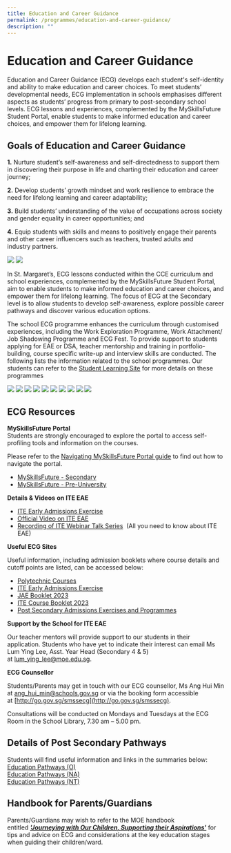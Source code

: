 ```yaml
---
title: Education and Career Guidance
permalink: /programmes/education-and-career-guidance/
description: ""
---
```

Education and Career Guidance
=============================

Education and Career Guidance (ECG) develops each student's self-identity and ability to make education and career choices. To meet students’ developmental needs, ECG implementation in schools emphasises different aspects as students’ progress from primary to post-secondary school levels. ECG lessons and experiences, complemented by the MySkillsFuture Student Portal, enable students to make informed education and career choices, and empower them for lifelong learning.

Goals of Education and Career Guidance
--------------------------------------

**1.**&nbsp;Nurture student’s self-awareness and self-directedness to support them in discovering their purpose in life and charting their education and career journey;  
  
**2.**&nbsp;Develop students’ growth mindset and work resilience to embrace the need for lifelong learning and career adaptability;  
  
**3.**&nbsp;Build students’ understanding of the value of occupations across society and gender equality in career opportunities; and  
  
**4.**&nbsp;Equip students with skills and means to positively engage their parents and other career influencers such as teachers, trusted adults and&nbsp; &nbsp; &nbsp; &nbsp;  
industry partners.


![](/images/picture%201%20-%20nurse%20day%202019%20(4).JPG)
![](/images/picture%202%20-%20experience%20shatec%20(1).jpg)

In St. Margaret’s, ECG lessons conducted within the CCE curriculum and school experiences, complemented by the MySkillsFuture Student Portal, aim to enable students to make informed education and career choices, and empower them for lifelong learning. The focus of ECG at the Secondary level is to allow students to develop self-awareness, explore possible career pathways and discover various education options.&nbsp;

  

The school ECG programme enhances the curriculum through customised experiences, including the Work Exploration Programme, Work Attachment/ Job Shadowing Programme and ECG Fest. To provide support to students applying for EAE or DSA, teacher mentorship and training in portfolio-building, course specific write-up and interview skills are conducted. The following lists the information related to the school programmes. Our students can refer to the&nbsp;[Student Learning Site](https://sites.google.com/moe.edu.sg/smssstudentsportal/ecg)&nbsp;for more details on these programmes

![](/images/picture%203%20-%20ecgc%20sharing%20(3).jpg)
![](/images/picture%204%20-%20wajs%20(3).jpg)
![](/images/picture%205%20-%20wajs%20(3).jfif)
![](/images/picture%206%20-%20wep%20(3).jpg)
![](/images/picture%207%20-%20pgd%20(1).jpg)
![](/images/picture%208%20-%20shatec%202%20(2).jpeg)
![](/images/picture%209%20-%20lj%20to%20barclays%201%20(1).jpg)
![](/images/picture%2010%20-%20lj%20to%20barclays%202%20(2).jpg)
![](/images/picture%2011%20-%20interview%20training%201%20(1).jpg)
![](/images/picture%2012%20-%20interview%20training%202%20(1).jpg)



ECG Resources&nbsp;
--------------

**MySkillsFuture Portal**  
Students are strongly encouraged to explore the portal to access self-profiling tools and information on the courses.  

Please refer to the [Navigating MySkillsFuture Portal guide](/files/Navigating%20MySkillsFuture%20Portal.pdf) to find out how to navigate the portal.

*   [MySkillsFuture - Secondary](https://www.myskillsfuture.gov.sg/content/student/en/secondary.html)
*   [MySkillsFuture - Pre-University](https://www.myskillsfuture.gov.sg/content/student/en/preu.html)

**Details&nbsp;&amp; Videos**&nbsp;**on ITE EAE**  

*   [ITE Early Admissions Exercise](https://www.ite.edu.sg/admissions/full-time-courses/nitec/early-admissions-exercise)
*   [Official Video on ITE EAE](https://www.ite.edu.sg/admissions/full-time-courses/nitec/early-admissions-exercise)&nbsp;
*   [Recording of ITE Webinar Talk Series](https://drive.google.com/open?id=1VssJD6ZnUrRTMjIyZjyL6id7le0gAPTz)&nbsp;&nbsp;(All you need to know about ITE EAE)

**Useful ECG Sites**  

Useful information, including admission booklets where course details and cutoff points are listed, can be accessed below:  

*   [Polytechnic Courses](https://www.moe.gov.sg/coursefinder)
*   [ITE Early Admissions Exercise](https://www.ite.edu.sg/admissions/full-time-courses/nitec-and-3-year-higher-nitec/early-admissions-exercise)&nbsp;
*   [JAE Booklet 2023](https://www.moe.gov.sg/-/media/files/post-secondary/2023-jae/2023-jae-booklet.ashx)&nbsp;
*   [ITE Course Booklet 2023](https://www.ite.edu.sg/docs/default-source/full-time-courses-doc/ite-course-booklet-2023)&nbsp;&nbsp;
*   [Post Secondary Admissions Exercises and Programmes](https://www.moe.gov.sg/post-secondary/admissions)

**Support by the School for ITE EAE**  

Our teacher mentors will provide support to our students in their application. Students who have yet to indicate their interest can email&nbsp;Ms Lum Ying Lee, Asst. Year Head (Secondary 4 &amp; 5) at&nbsp;[lum\_ying\_lee@moe.edu.sg](mailto:lum_ying_lee@moe.edu.sg).

**ECG Counsellor**  

Students/Parents may get in touch with our ECG counsellor, Ms Ang Hui Min at&nbsp;[ang\_hui\_min@schools.gov.sg](mailto:ang_hui_min@schools.gov.sg)&nbsp;or via the booking form accessible at&nbsp;[http://go.gov.sg/smssecg](http://go.gov.sg/smssecg).&nbsp;

  

Consultations will be conducted on Mondays and Tuesdays at the ECG Room in the School Library, 7.30 am – 5.00 pm.

Details of Post Secondary Pathways
----------------------------------

Students will find useful information and links in the summaries below:  
[Education Pathways (O)]()<br>
[Education Pathways (NA)]()<br>
[Education Pathways (NT)]()

Handbook for Parents/Guardians
------------------------------

Parents/Guardians may wish to refer to the MOE handbook entitled&nbsp;**_['Journeying with Our Children, Supporting their Aspirations'](https://www.moe.gov.sg/-/media/files/programmes/ecg/ecg-tips-for-parents.ashx?la=en&amp;hash=83A2BEF8FAA9394B79F1E4F8ED145A562BB240F8)_**&nbsp;for tips and advice on ECG and considerations at the key education stages when guiding their children/ward.